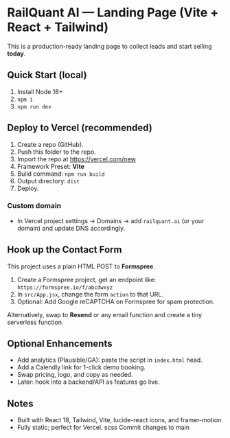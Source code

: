# RailQuant AI — Landing Page (Vite + React + Tailwind)

This is a production-ready landing page to collect leads and start selling **today**.

## Quick Start (local)
1. Install Node 18+
2. `npm i`
3. `npm run dev`

## Deploy to Vercel (recommended)
1. Create a repo (GitHub).
2. Push this folder to the repo.
3. Import the repo at https://vercel.com/new
4. Framework Preset: **Vite**
5. Build command: `npm run build`
6. Output directory: `dist`
7. Deploy.

### Custom domain
- In Vercel project settings → Domains → add `railquant.ai` (or your domain) and update DNS accordingly.

## Hook up the Contact Form
This project uses a plain HTML POST to **Formspree**.

1. Create a Formspree project, get an endpoint like: `https://formspree.io/f/abcdwxyz`
2. In `src/App.jsx`, change the form `action` to that URL.
3. Optional: Add Google reCAPTCHA on Formspree for spam protection.

Alternatively, swap to **Resend** or any email function and create a tiny serverless function.

## Optional Enhancements
- Add analytics (Plausible/GA): paste the script in `index.html` head.
- Add a Calendly link for 1-click demo booking.
- Swap pricing, logo, and copy as needed.
- Later: hook into a backend/API as features go live.

## Notes
- Built with React 18, Tailwind, Vite, lucide-react icons, and framer-motion.
- Fully static; perfect for Vercel.
scss
Commit changes to main
